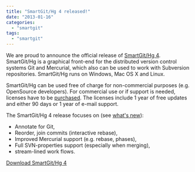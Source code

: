 ```yaml
---
title: "SmartGit/Hg 4 released!"
date: "2013-01-16"
categories: 
  - "smartgit"
tags: 
  - "smartgit"
---
```


We are proud to announce the official release of [SmartGit/Hg 4](http://www.syntevo.com/smartgithg/). SmartGit/Hg is a graphical front-end for the distributed version control systems Git and Mercurial, which also can be used to work with Subversion repositories. SmartGit/Hg runs on Windows, Mac OS X and Linux.

SmartGit/Hg can be used free of charge for non-commercial purposes (e.g. OpenSource developers). For commercial use or if support is needed, licenses have to be [purchased](http://www.syntevo.com/smartgithg/purchase.html). The licenses include 1 year of free updates and either 90 days or 1 year of e-mail support.

The SmartGit/Hg 4 release focuses on (see [what's new](http://www.syntevo.com/smartgithg/whatsnew.html)):

- Annotate for Git,
- Reorder, join commits (interactive rebase),
- Improved Mercurial support (e.g. rebase, phases),
- Full SVN-properties support (especially when merging),
- stream-lined work flows.

[Download SmartGit/Hg 4](http://www.syntevo.com/smartgithg/download.html)
